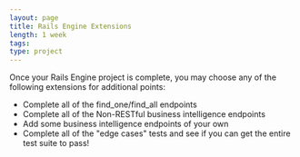 ```yaml
---
layout: page
title: Rails Engine Extensions
length: 1 week
tags:
type: project
---
```


Once your Rails Engine project is complete, you may choose any of the following extensions for additional points:

- Complete all of the find_one/find_all endpoints
- Complete all of the Non-RESTful business intelligence endpoints
- Add some business intelligence endpoints of your own
- Complete all of the "edge cases" tests and see if you can get the entire test suite to pass!